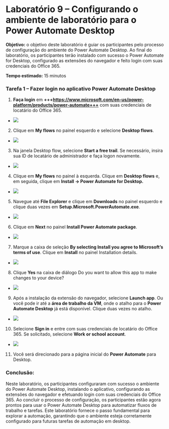 # Laboratório 9 – Configurando o ambiente de laboratório para o Power Automate Desktop

**Objetivo:** o objetivo deste laboratório é guiar os participantes pelo
processo de configuração do ambiente do Power Automate Desktop. Ao final
do laboratório, os participantes terão instalado com sucesso o Power
Automate for Desktop, configurado as extensões do navegador e feito
login com suas credenciais do Office 365.

**Tempo estimado:** 15 minutos

### Tarefa 1 – Fazer login no aplicativo Power Automate Desktop

1.  **Faça login** em
    **+++https://www.microsoft.com/en-us/power-platform/products/power-automate+++**
    com suas credenciais de locatário do Office 365.

- ![](./media/image1.png)

2.  Clique em **My flows** no painel esquerdo e selecione **Desktop
    flows**.

- ![](./media/image2.png)

3.  Na janela Desktop flow, selecione **Start a free trail**. Se
    necessário, insira sua ID de locatário de administrador e faça logon
    novamente.

- ![](./media/image3.png)

4.  Clique em **My flows** no painel à esquerda. Clique em **Desktop
    flows** e, em seguida, clique em **Install -\> Power Automate for
    Desktop.**

- ![](./media/image4.png)

5.  Navegue até **File Explorer** e clique em **Downloads** no painel
    esquerdo e clique duas vezes em
    **Setup.Microsoft.PowerAutomate.exe**.

- ![](./media/image5.png)

6.  Clique em **Next** no painel **Install Power Automate package**.

- ![](./media/image6.png)

7.  Marque a caixa de seleção **By selecting Install you agree to
    Microsoft’s terms of use**. Clique em **Install** no painel
    Installation details.

- ![](./media/image7.png)

8.  Clique **Yes** na caixa de diálogo Do you want to allow this app to
    make changes to your device?

- ![](./media/image8.png)

9.  Após a instalação da extensão do navegador, selecione **Launch
    app**. Ou você pode ir até a **área de trabalho da VM**, onde o
    atalho para o **Power Automate Desktop** já está disponível. Clique
    duas vezes no atalho.

- ![](./media/image9.png)

10. Selecione **Sign in** e entre com suas credenciais de locatário do
    Office 365. Se solicitado, selecione **Work or school account**.

- ![](./media/image10.png)

11. Você será direcionado para a página inicial do **Power Automate**
    para Desktop.

### Conclusão:

Neste laboratório, os participantes configuraram com sucesso o ambiente
do Power Automate Desktop, instalando o aplicativo, configurando as
extensões do navegador e efetuando login com suas credenciais do Office
365. Ao concluir o processo de configuração, os participantes estão
agora prontos para usar o Power Automate Desktop para automatizar fluxos
de trabalho e tarefas. Este laboratório fornece o passo fundamental para
explorar a automação, garantindo que o ambiente esteja corretamente
configurado para futuras tarefas de automação em desktop.

